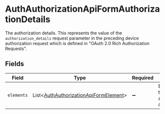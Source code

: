 # AuthAuthorizationApiFormAuthorizationDetails

The authorization details. This represents the value of the `authorization_details`
request parameter in the preceding device authorization request which is defined in
"OAuth 2.0 Rich Authorization Requests".



## Fields

| Field                                                                                                | Type                                                                                                 | Required                                                                                             | Description                                                                                          |
| ---------------------------------------------------------------------------------------------------- | ---------------------------------------------------------------------------------------------------- | ---------------------------------------------------------------------------------------------------- | ---------------------------------------------------------------------------------------------------- |
| `elements`                                                                                           | List\<[AuthAuthorizationApiFormElement](../../models/operations/AuthAuthorizationApiFormElement.md)> | :heavy_minus_sign:                                                                                   | Elements of this authorization details.<br/>                                                         |